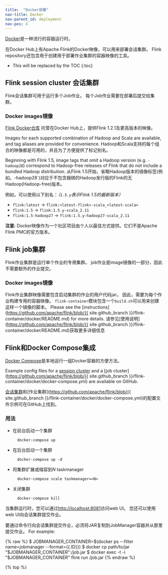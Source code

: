 ```yaml
---
title:  "Docker部署"
nav-title: Docker
nav-parent_id: deployment
nav-pos: 4
---
```

<!--
Licensed to the Apache Software Foundation (ASF) under one
or more contributor license agreements.  See the NOTICE file
distributed with this work for additional information
regarding copyright ownership.  The ASF licenses this file
to you under the Apache License, Version 2.0 (the
"License"); you may not use this file except in compliance
with the License.  You may obtain a copy of the License at

  http://www.apache.org/licenses/LICENSE-2.0

Unless required by applicable law or agreed to in writing,
software distributed under the License is distributed on an
"AS IS" BASIS, WITHOUT WARRANTIES OR CONDITIONS OF ANY
KIND, either express or implied.  See the License for the
specific language governing permissions and limitations
under the License.
-->

[Docker](https://www.docker.com)是一种流行的容器运行时。

在Docker Hub上有Apache Flink的Docker映像，可以用来部署会话集群。
Flink repository还包含用于创建用于部署作业集群的容器映像的工具。
* This will be replaced by the TOC
{:toc}

## Flink session cluster 会话集群

Flink会话集群可用于运行多个Job作业。
每个Job作业需要在部署后提交给集群。

### Docker images镜像

[Flink Docker仓库](https://hub.docker.com/_/flink/) 托管在Docker Hub上，提供Flink 1.2.1及更高版本的映像。

Images for each supported combination of Hadoop and Scala are available, and tag aliases are provided for convenience.
Hadoop和Scala支持的每个组合的映像都是可用的，并且为了方便提供了标记别名。 

Beginning with Flink 1.5, image tags that omit a Hadoop version (e.g.
`-hadoop28`) correspond to Hadoop-free releases of Flink that do not include a
bundled Hadoop distribution.
从Flink 1.5开始，省略Hadoop版本的镜像标签(例如。-hadoop28`)对应于不包含捆绑的Hadoop发行版的Flink的无Hadoop(Hadoop-free)版本。

例如，可以使用以下别名：*（`1.5.y`表示Flink 1.5的最新版本）*

* `flink:latest` → `flink:<latest-flink>-scala_<latest-scala>`
* `flink:1.5` → `flink:1.5.y-scala_2.11`
* `flink:1.5-hadoop27` → `flink:1.5.y-hadoop27-scala_2.11`

**注意:** Docker映像作为一个社区项目由个人以最佳方式提供。它们不是Apache Flink PMC的官方版本。

## Flink job集群

Flink作业集群是运行单个作业的专用集群。
job作业是image镜像的一部分，因此不需要额外的作业提交。

### Docker images镜像

Flink作业集群映像需要包含启动集群的作业的用户代码jar。
因此，需要为每个作业构建专用的容器映像。
`flink-container`模块包含一个`build.sh`可以用来创建这样一个镜像的脚本。
Please see the [instructions](https://github.com/apache/flink/blob/{{ site.github_branch }}/flink-container/docker/README.md) for more details. 
请参见[使用说明](https://github.com/apache/flink/blob/{{ site.github_branch }}/flink-container/docker/README.md)获取更多详细信息

## Flink和Docker Compose集成

[Docker Compose](https://docs.docker.com/compose/)是本地运行一组Docker容器的方便方法。

Example config files for a [session cluster](https://github.com/docker-flink/examples/blob/master/docker-compose.yml) and a [job cluster](https://github.com/apache/flink/blob/{{ site.github_branch }}/flink-container/docker/docker-compose.yml)
are available on GitHub.

[会话集群](https://github.com/docker.flink/examples/blob/master/docker.compose.yml)和[作业集群](https://github.com/apache/flink/blob/{{ site.github_branch }}/flink-container/docker/docker-compose.yml)的配置文件示例可在GitHub上找到。



### 用法

* 在前台启动一个集群

        docker-compose up

* 在后台启动一个集群

        docker-compose up -d

* 将集群扩展或缩容到*N* taskmanager

        docker-compose scale taskmanager=<N>

* 关闭集群

        docker-compose kill

当集群运行时，您可以通过[http://localhost:8081](http://localhost:8081)访问web UI。
您还可以使用web UI向会话集群提交作业。

要通过命令行向会话集群提交作业，必须将JAR复制到JobManager容器并从那里提交作业。
For example:

{% raw %}
    $ JOBMANAGER_CONTAINER=$(docker ps --filter name=jobmanager --format={{.ID}})
    $ docker cp path/to/jar "$JOBMANAGER_CONTAINER":/job.jar
    $ docker exec -t -i "$JOBMANAGER_CONTAINER" flink run /job.jar
{% endraw %}

{% top %}
